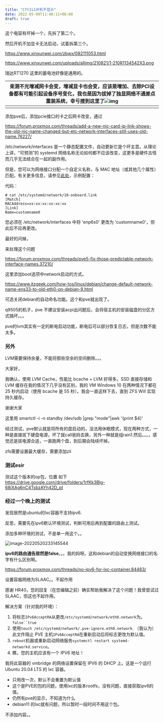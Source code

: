 ```yaml
---
title: "Cft3i1开机不显示"
date: 2022-05-09T11:48:11+08:00
draft: true
---
```


这个电容有坏掉一个，先拆了第二个。

然后开机不加显卡无法启动，试着拆第三个。

https://www.xinxunwei.com/zbwx/082111053.html

https://www.xinxunwei.com/uploads/allimg/210821/1-210R1134542X3.png



瑞达RT1270  这里的蓄电池好像是通用的。

| 亲测不光增减网卡会变，增减显卡也会变，应该是增加、去除PCI设备都有可能引起设备序号变化，我也是因为拔掉了独显网络不通差点重装系统，幸亏搜到这里了![img](https://www.right.com.cn/forum/static/image/smiley/default/titter.gif) |
| ------------------------------------------------------------ |
|                                                              |

添加pve后，添加pcie接口的卡之后网卡改变，通过

https://forum.proxmox.com/threads/add-a-new-nic-card-ip-link-shows-the-old-nic-name-changed-but-etc-network-interfaces-still-uses-old-name.76227/

/etc/network/interfaces 是一个静态配置文件，自动更新它是个坏主意。从理论上讲，“可预测”的 systemd 网络名称无论如何都不应该改变，这更多是硬件古怪而几乎无法结合在一起的副作用。

但是，您可以为网络接口分配一个自定义名称，与 MAC 地址（或其他几个属性）匹配。有关更多信息，请参见[此处](https://wiki.archlinux.org/index.php/Systemd-networkd#Configuration_files)，示例配置：



代码：

```
# cat /etc/systemd/network/10-onboard.link
[Match]
MACAddress=xx:xx:xx:xx:xx:xx
[Link]
Name=customname0
```


您必须在 /etc/network/interfaces 中将 'enp6s0' 更改为 'customname0'，但此后不应再更改。

最好的问候，

来处理这个问题

https://forum.proxmox.com/threads/pve5-fix-those-predictable-network-interface-names.37210/

这里添加boot选项中network启动的方式。

https://www.itzgeek.com/how-tos/linux/debian/change-default-network-name-ens33-to-old-eth0-on-debian-9.html

可选关闭debian的自动命名功能。这个和pve就出现了。



q9505的机子，pve 不建议安装acpi出问题后，会将宿主机的安装磁盘的分区方式搞坏。。。

pve的lvm其实有一定的断电启动功能，断电后可以部分恢复日志，但是次数不能太多。



### 另外 

LVM需要保持余量，不能将那些空余的空间删除。。。

大家好，

我确认，使用 LVM Cache，性能比 bcache + LVM 好得多。SSD 直接存储和 LVM 缓存在我的情况下几乎没有区别，我的 VM Windows 10 在两种情况下都在 25 秒内启动（使用 bcache 是 55 秒）。我会一直这样下去，直到 ZFS Will 实现持久缓存。

谢谢大家



这里用   smartctl -i -n standby /dev/sdb |grep "mode"|awk '{print $4}'

经过测试，pve默认就是将所有的盘启动的，没法用休眠模式，现在两种方式，一种是直接拔下硬盘电源，坏了就call爸妈去换，另外一种就是组rain1.然后。。。。感觉还是拔电源合适，一直跑两个盘，到后期会陆续坏掉。



zfs需要设置最大缓存，需要添加zil

### 测试esir

测试这个版本的op包，位置 如下 https://drive.google.com/drive/folders/1rfKk3BIg-68iXAg6nC4TsbzAYh42D_pt



### 经过一个晚上的测试

发现居然是ubuntu的lxc容器不支持ipv6.

反思，需要先在ipv6默认环境测试，判断可用后再到配置的路由上测试。

添加多种环境的测试，不是单一用这个。。

![image-20220520233145544](https://res.cloudinary.com/dbzr1zvpf/image/upload/v1653060707/2022/05/95de9afe67df34404a475dc0e3e28fc4.webp)

**ipv6的路由通告居然是false**。。。我的妈呀。这和debian的自动变换网络接口的名字有什么区别啊。

https://forum.proxmox.com/threads/no-ipv6-for-lxc-container.84483/

设置容器网络为SLAAC。。不起作用

感谢 HR40，您的回复（在您编辑之前）确实帮助我解决了这个问题！我曾尝试过 SLAAC，但这也不起作用。

解决方案（针对我的环境）：

1. 将标志`IPv6AcceptRA`从更改`/etc/systemd/network/eth0.network`为。`false``true`
2. 使用`touch /etc/systemd/network/.pve-ignore.eth0.network`. （我认为）此文件阻止 PVE 主机`IPv6AcceptRA`在重新启动后将标志更改为默认值。
3. `reboot`机器或重新启动网络服务`systemctl restart systemd-networkd.service`。
4. 瞧，您的主机应该有一个 IPV6 地址！

我将此容器的 vmbridge 的网络设置保留在 IPV6 的 DHCP 上。这是一个运行 Ubuntu 20.04 LTS 的 lxc 容器。

+ 只用改一次，默认不会重置为默认值
+ 这个是PVE的包的问题，使用lxc的版本rootfs，没有问题，直接获取ipv6的值。
+ 仍然有pve的显示，不知道为什么
+ debian11 的lxc就有问题，所以暂时一段时间不用这个包。

不添加内容。。
